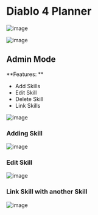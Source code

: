 # Diablo 4 Planner



![image](https://user-images.githubusercontent.com/19291876/230258197-66c99f2e-7516-4c27-8fd4-a131fb6916b4.png)

![image](https://user-images.githubusercontent.com/19291876/230258637-92367ded-6920-4c9f-9f58-9d9d32277e70.png)


## Admin Mode

**Features: **

- Add Skills
- Edit Skill
- Delete Skill
- Link Skills

![image](https://user-images.githubusercontent.com/19291876/230258434-5d02763b-604b-496e-bda0-b0b335875b43.png)

### Adding Skill

![image](https://user-images.githubusercontent.com/19291876/230259046-f16ebd2f-bb4a-4fca-b0ac-ce6e50b48e89.png)

### Edit Skill

![image](https://user-images.githubusercontent.com/19291876/230259085-b3a16b84-f0a6-40f8-b7d4-9363f9c4a277.png)

### Link Skill with another Skill

![image](https://user-images.githubusercontent.com/19291876/230259227-e2766209-ff23-41b7-bbb2-e23dd71b6eea.png)
